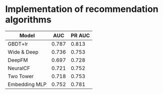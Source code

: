 # Implementation of recommendation algorithms

| Model         | AUC    | PR AUC |
|---------------|--------|--------|
| GBDT+lr       | 0.787  | 0.813  |
| Wide & Deep   | 0.736  | 0.753  |
| DeepFM        | 0.697  | 0.728  |
| NeuralCF      | 0.721  | 0.752  |
| Two Tower     | 0.718  | 0.753  |
| Embedding MLP | 0.752  | 0.781  |


